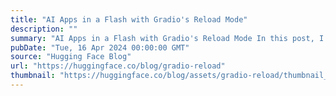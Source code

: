 ```yaml
---
title: "AI Apps in a Flash with Gradio's Reload Mode"
description: ""
summary: "AI Apps in a Flash with Gradio's Reload Mode In this post, I will show you how you can build a funct..."
pubDate: "Tue, 16 Apr 2024 00:00:00 GMT"
source: "Hugging Face Blog"
url: "https://huggingface.co/blog/gradio-reload"
thumbnail: "https://huggingface.co/blog/assets/gradio-reload/thumbnail_compressed.png"
---
```


